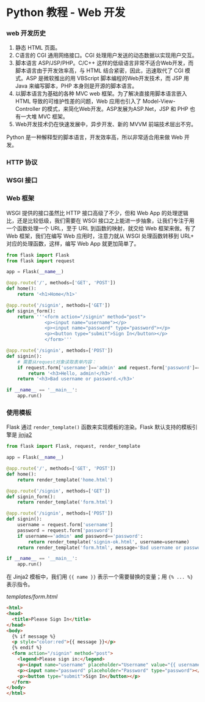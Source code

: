# Python 教程 - Web 开发

### web 开发历史

1. 静态 HTML 页面。
2. C语言的 CGI 通用网络接口。CGI 处理用户发送的动态数据以实现用户交互。
3. 脚本语言 ASP/JSP/PHP。C/C++ 这样的低级语言非常不适合Web开发，而脚本语言由于开发效率高，与 HTML 结合紧密，因此，迅速取代了 CGI 模式。ASP 是微软推出的用 VBScript 脚本编程的Web开发技术，而 JSP 用 Java 来编写脚本，PHP 本身则是开源的脚本语言。
4. 以脚本语言为基础的各种 MVC web 框架。为了解决直接用脚本语言嵌入 HTML 导致的可维护性差的问题，Web 应用也引入了 Model-View-Controller 的模式，来简化Web开发。ASP发展为ASP.Net，JSP 和 PHP 也有一大堆 MVC 框架。
5. Web开发技术仍在快速发展中，异步开发、新的 MVVM 前端技术层出不穷。

Python 是一种解释型的脚本语言，开发效率高，所以非常适合用来做 Web 开发。

### HTTP 协议


### WSGI 接口


### Web 框架

WSGI 提供的接口虽然比 HTTP 接口高级了不少，但和 Web App 的处理逻辑比，还是比较低级，我们需要在 WSGI 接口之上能进一步抽象，让我们专注于用一个函数处理一个 URL，至于 URL 到函数的映射，就交给 Web 框架来做。有了 Web 框架，我们在编写 Web 应用时，注意力就从 WSGI 处理函数转移到 URL+ 对应的处理函数，这样，编写 Web App 就更加简单了。

```py
from flask import Flask
from flask import request

app = Flask(__name__)

@app.route('/', methods=['GET', 'POST'])
def home():
    return '<h1>Home</h1>'

@app.route('/signin', methods=['GET'])
def signin_form():
    return '''<form action="/signin" method="post">
              <p><input name="username"></p>
              <p><input name="password" type="password"></p>
              <p><button type="submit">Sign In</button></p>
              </form>'''

@app.route('/signin', methods=['POST'])
def signin():
    # 需要从request对象读取表单内容：
    if request.form['username']=='admin' and request.form['password']=='password':
        return '<h3>Hello, admin!</h3>'
    return '<h3>Bad username or password.</h3>'

if __name__ == '__main__':
    app.run()
```

### 使用模板

Flask 通过 `render_template()` 函数来实现模板的渲染。Flask 默认支持的模板引擎是 [jinja2](//jinja.pocoo.org/)

```py
from flask import Flask, request, render_template

app = Flask(__name__)

@app.route('/', methods=['GET', 'POST'])
def home():
    return render_template('home.html')

@app.route('/signin', methods=['GET'])
def signin_form():
    return render_template('form.html')

@app.route('/signin', methods=['POST'])
def signin():
    username = request.form['username']
    password = request.form['password']
    if username=='admin' and password=='password':
        return render_template('signin-ok.html', username=username)
    return render_template('form.html', message='Bad username or password', username=username)

if __name__ == '__main__':
    app.run()
```

在 Jinja2 模板中，我们用 `{{ name }}` 表示一个需要替换的变量；用 `{% ... %}` 表示指令。

*templates/form.html*

```html
<html>
<head>
  <title>Please Sign In</title>
</head>
<body>
  {% if message %}
  <p style="color:red">{{ message }}</p>
  {% endif %}
  <form action="/signin" method="post">
    <legend>Please sign in:</legend>
    <p><input name="username" placeholder="Username" value="{{ username }}"></p>
    <p><input name="password" placeholder="Password" type="password"></p>
    <p><button type="submit">Sign In</button></p>
  </form>
</body>
</html>
```
